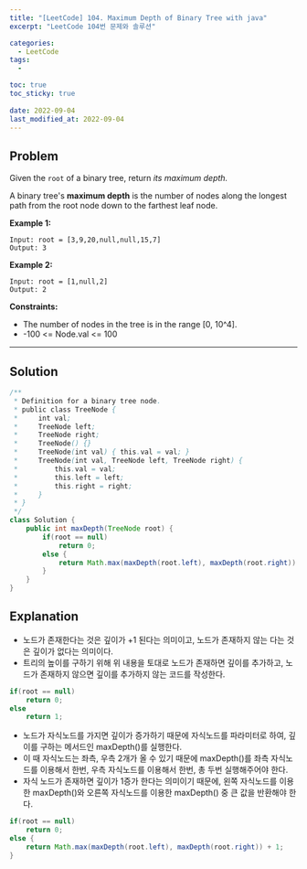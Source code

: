 ```yaml
---
title: "[LeetCode] 104. Maximum Depth of Binary Tree with java"
excerpt: "LeetCode 104번 문제와 솔루션"

categories:
  - LeetCode
tags:
  - 

toc: true
toc_sticky: true
 
date: 2022-09-04
last_modified_at: 2022-09-04
---
```

## **Problem**
Given the `root` of a binary tree, return *its maximum depth.*

A binary tree's **maximum depth** is the number of nodes along the longest path from the root node down to the farthest leaf node.


**Example 1:**
```
Input: root = [3,9,20,null,null,15,7]
Output: 3
```
**Example 2:**
```
Input: root = [1,null,2]
Output: 2
```
<!-- **Example 3:**
```

``` -->
**Constraints:**
- The number of nodes in the tree is in the range [0, 10^4].
- -100 <= Node.val <= 100

---
## **Solution**
```java
/**
 * Definition for a binary tree node.
 * public class TreeNode {
 *     int val;
 *     TreeNode left;
 *     TreeNode right;
 *     TreeNode() {}
 *     TreeNode(int val) { this.val = val; }
 *     TreeNode(int val, TreeNode left, TreeNode right) {
 *         this.val = val;
 *         this.left = left;
 *         this.right = right;
 *     }
 * }
 */
class Solution {
    public int maxDepth(TreeNode root) {
        if(root == null)
            return 0;
        else {
            return Math.max(maxDepth(root.left), maxDepth(root.right)) + 1; 
        }
    }
}
```
## **Explanation**
- 노드가 존재한다는 것은 깊이가 +1 된다는 의미이고, 노드가 존재하지 않는 다는 것은 깊이가 없다는 의미이다.
- 트리의 높이를 구하기 위해 위 내용을 토대로 노드가 존재하면 깊이를 추가하고, 노드가 존재하지 않으면 깊이를 추가하지 않는 코드를 작성한다.
```java
if(root == null)
    return 0;
else
    return 1;
```
- 노드가 자식노드를 가지면 깊이가 증가하기 때문에 자식노드를 파라미터로 하여, 깊이를 구하는 메서드인 maxDepth()를 실행한다.
- 이 때 자식노드는 좌측, 우측 2개가 올 수 있기 때문에 maxDepth()를 좌측 자식노드를 이용해서 한번, 우측 자식노드를 이용해서 한번, 총 두번 실행해주어야 한다.
- 자식 노드가 존재하면 깊이가 1증가 한다는 의미이기 때문에, 왼쪽 자식노드를 이용한 maxDepth()와 오른쪽 자식노드를 이용한 maxDepth() 중 큰 값을 반환해야 한다.
```java
if(root == null)
    return 0;
else {
    return Math.max(maxDepth(root.left), maxDepth(root.right)) + 1; 
}
```